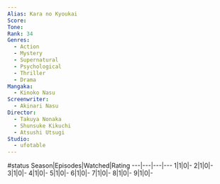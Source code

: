 ```yaml
---
Alias: Kara no Kyoukai
Score:
Tone: 
Rank: 34
Genres:
  - Action
  - Mystery
  - Supernatural
  - Psychological
  - Thriller
  - Drama
Mangaka:
  - Kinoko Nasu
Screenwriter:
  - Akinari Nasu
Director:
  - Takuya Nonaka
  - Shunsuke Kikuchi
  - Atsushi Utsugi
Studio:
  - ufotable
---
```

#status
Season|Episodes|Watched|Rating
---|---|---|---
1|1|0|-
2|1|0|-
3|1|0|-
4|1|0|-
5|1|0|-
6|1|0|-
7|1|0|-
8|1|0|-
9|1|0|-